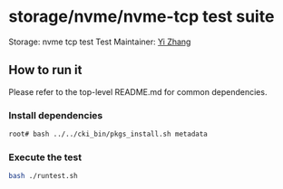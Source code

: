 # storage/nvme/nvme-tcp test suite

Storage: nvme tcp test
Test Maintainer: [Yi Zhang](mailto:yi.zhang@redhat.com)

## How to run it
Please refer to the top-level README.md for common dependencies.

### Install dependencies
```bash
root# bash ../../cki_bin/pkgs_install.sh metadata
```

### Execute the test
```bash
bash ./runtest.sh
```

